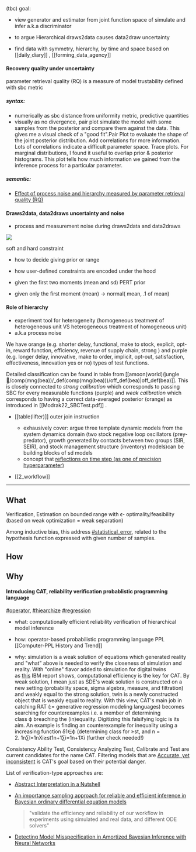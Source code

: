 (tbc)
goal:
- view generator and estimator from joint function space of simulate and infer a.k.a discriminator
- to argue Hierarchical draws2data causes data2draw uncertainty 

- find data with symmetry, hierarchy, by time and space based on [[daily_diary]] , [[forming_data_agency]]

#### Recovery quality under uncertainty
parameter retrieval quality (RQ) is a measure of model trustability defined with sbc metric

##### syntax: 
- numerically as sbc distance from uniformity metric, predictive quantities    
- visually as no divergence, pair plot simulate the model with some samples from the posterior and compare them against the data. This gives me a visual check of a "good fit".Pair Plot to evaluate the shape of the joint posterior distribution. Add correlations for more information. Lots of correlations indicate a difficult parameter space. Trace plots. For marginal distributions, I found it useful to overlap prior & posterior histograms. This plot tells how much information we gained from the inference process for a particular parameter.

##### semantic:

-   [Effect of process noise and hierarchy measured by parameter retrieval quality (RQ)](https://github.com/Data4DM/BayesSD/discussions/118)

#### Draws2data, data2draws uncertainty and noise

-   process and measurement noise during draws2data and data2draws

![](https://lh5.googleusercontent.com/igNWrpYtlFJWw1goCpC4oCvTm5wNTq8WeXTjnpT_zaNDhxOsOBlnBdjoerQvagE7i-B4G9rzjp5Mfk7TkfqPOKv-s4-uXVhyDGutntp8XPj-ibVpRTYghDujZaN8_aGD8d_LlHEqvaI2-2rdeeRab5AUl5TVX9PV38OnXgv_mFs0s4sANSGDLfu8wChNAw)

  

soft and hard constraint

-   how to decide giving prior or range
    
-   how user-defined constraints are encoded under the hood 
    

-   given the first two moments (mean and sd) PERT prior
    
-   given only the first moment (mean) -> normal( mean, .1 of mean)
    

#### Role of hierarchy 

-   experiment tool for heterogeneity (homogeneous treatment of heterogeneous unit VS heterogeneous treatment of homogeneous unit)
-   a.k.a process noise

We have orange (e.g. shorter delay, functional, make to stock, explicit, opt-in, reward function, efficiency, revenue of supply chain, strong ) and purple (e.g. longer delay, innovative, make to order, implicit, opt-out, satisfaction, effectiveness, innovation yes or no) types of test functions.

Detailed classification can be found in table from [[amoon(world)/jungle🌳/comp(mng(bea))/_def(comp(mng(bea)))/off_def(bea)|off_def(bea)]]. This is closely connected to _strong calibration_ which corresponds to passing SBC for every measurable functions (purple) and _weak calibration_ which corresponds to having a correct data-averaged posterior (orange) as introduced in [[Modrak22_SBCTest.pdf]] .

- [[table(lifter)]]
outer join instruction
	- exhausively cover: argue three template dynamic models from the system dynamics domain (two stock negative loop oscillators (prey-predator), growth generated by contacts between two groups (SIR, SEIR), and stock management structure (inventory) models)can be building blocks of sd models
	- concept that  [reflections on time step (as one of precision hyperparameter)](https://github.com/Data4DM/BayesSD/discussions?discussions_q=label%3A%223+tuning+time+step%22) 


- [[2_workflow]]

---
## What

Verification, Estimation on bounded range with ϵ- optimality/feasibility (based on weak optimization = weak separation)

Among inductive bias, this address [#statistical_error](https://publish.obsidian.md/#statistical_error), related to the hypothesis function expressed with given number of samples.

## How

## Why

#### Introducing CAT, reliability verification probablistic programming language

[#operator](https://publish.obsidian.md/#operator), [#hiearchize](https://publish.obsidian.md/#hiearchize) [#regression](https://publish.obsidian.md/#regression)

-   what: computationally efficient reliability verification of hierarchical model inference
    
-   how: operator-based probabilistic programming language PPL [[Computer-PPL History and Trend]]
    
-   why: simulation is a weak solution of equations which generated reality and "what" above is needed to verify the closeness of simulation and reality. With "online" flavor added to simulation for digital twins as [this](https://www.ibm.com/topics/what-is-a-digital-twin) IBM report shows, computational efficiency is the key for CAT. By weak solution, I mean just as SDE's weak solution is constructed on a new setting (probability space, sigma algebra, measure, and filtration) and weakly equal to the strong solution, twin is a newly constructed object that is weakly equal to reality. With this view, CAT's main job in catching RAT (:= generative regression modeling languages) becomes searching for counterexamples i.e. a member of determining class ϕ breaching the (in)equality. Digitizing this falsifying logic is its aim. An example is finding an counterexample for inequality using a increasing function δ1∈ϕ (determining class for ≥st, and n = 2. 1n∑l=1nXi≥st1n+1∑i=1n+1Xi (further check needed!)
    

Consistency Ability Test, Consistency Analyzing Test, Calibrate and Test are current candidates for the name CAT. Filtering models that are [Accurate, yet inconsistent](https://arxiv.org/pdf/2108.06665.pdf) is CAT's goal based on their potential danger.

List of verification-type approaches are:

-   [Abstract Interpretation in a Nutshell](https://www.di.ens.fr/~cousot/AI/IntroAbsInt.html)
-   [An importance sampling approach for reliable and efficient inference in Bayesian ordinary differential equation models](https://arxiv.org/pdf/2205.09059.pdf)
    
    > "validate the efficiency and reliability of our workflow in experiments using simulated and real data, and different ODE solvers"
    
-   [Detecting Model Misspecification in Amortized Bayesian Inference with Neural Networks](https://arxiv.org/pdf/2112.08866.pd)